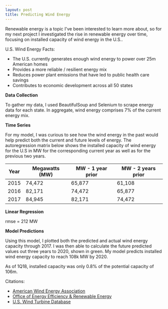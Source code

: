 ```yaml
---
layout: post
title: Predicting Wind Energy
---
```


<div class="message">
Renewable energy is a topic I've been interested to learn more about, so for my next project I investigated the rise in renewable energy over time, focusing on installed capacity of wind energy in the U.S.. </div>

U.S. Wind Energy Facts:

- The U.S. currently generates enough wind energy to power over 25m American homes
- Provides a more reliable / resilient energy mix
- Reduces power plant emissions that have led to public health care savings
- Contributes to economic development across all 50 states

**Data Collection**

To gather my data, I used BeautifulSoup and Selenium to scrape energy data for each state. In aggregate, wind energy comprises 7% of the current energy mix.

**Time Series**

For my model, I was curious to see how the wind energy in the past would help predict both the current and future levels of energy.  The autoregression matrix below shows the installed capacity of wind energy for the U.S in MW for the corresponding current year as well as for the previous two years.

<table>
  <thead>
    <tr>
      <th>Year</th>
      <th>Megawatts (MW)</th>
      <th>MW - 1 year prior</th>
      <th>MW - 2 years prior</th>
    </tr>
  </thead>
  <tbody>
    <tr>
      <td>2015</td>
      <td>74,472</td>
      <td>65,877</td>
      <td>61,108</td>
    </tr>
    <tr>
      <td>2016</td>
      <td>82,171</td>
      <td>74,472</td>
      <td>65,877</td>
    </tr>
    <tr>
      <td>2017</td>
      <td>84,945</td>
      <td>82,171</td>
      <td>74,472</td>
    </tr>
  </tbody>
</table>

**Linear Regression**

rmse = 212 MW


**Model Predictions**

Using this model, I plotted both the predicted and actual wind energy capacity through 2017.  I was then able to calculate the future predicted values out three years to 2020, shown in green. My model predicts installed wind energy capacity to reach 108k MW by 2020.


<div class ="message">
As of 1Q18, installed capacity was only 0.8% of the potential capacity of 106m.
</div>

Citations:

- [American Wind Energy Association](http://awea.org)
- [Office of Energy Efficiency & Renewable Energy](https://windexchange.org)
- [U.S. Wind Turbine Database](https://eerscmap.usgs.gov/uswtdb/)

